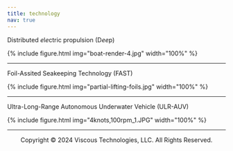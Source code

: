 ```yaml
---
title: technology
nav: true
---
```


Distributed *e*l*e*ctric propulsion (D*ee*p)

{% include figure.html img="boat-render-4.jpg" width="100%" %}

------

 Foil-Assited Seakeeping Technology (FAST)

{% include figure.html img="partial-lifting-foils.jpg" width="100%" %}

------

Ultra-Long-Range Autonomous Underwater Vehicle (ULR-AUV)

{% include figure.html img="4knots,100rpm_1.JPG" width="100%" %}

---------
<p style="text-align: center;">Copyright © 2024 Viscous Technologies, LLC. All Rights Reserved.</p>

